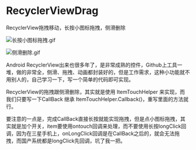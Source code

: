 # RecyclerViewDrag
 RecyclerView拖拽移动，长按小图标拖拽，侧滑删除


![长按小图标拖拽.gif](https://upload-images.jianshu.io/upload_images/1627327-baac15e6b3473e02.gif?imageMogr2/auto-orient/strip)


![侧滑删除.gif](https://upload-images.jianshu.io/upload_images/1627327-41c8f7fc0cad9814.gif?imageMogr2/auto-orient/strip)

Android RecyclerView出来也很多年了，是非常成熟的控件，Github上工具一堆，做的非常全，侧滑、拖拽、动画都封装好的，但是工作需求，这种小功能就不用别人的，自己学习一下，写一个简单的代码即可实现。

RecyclerView的拖拽跟侧滑删除，其实就是使用 ItemTouchHelper 来实现，而我们只要写一下CallBack 继承 ItemTouchHelper.Callback()，重写里面的方法就行。

要注意的一点是，完成CallBack直接长按就能实现拖拽，但是点小图标拖拽，其实就是加个开关，item要使用ontouch回调来处理，而不要使用长按longClick回调，因为在三星手机上，onLongClick回调是在CallBack之后的，就会无法拖拽，而国产系统都是longClick先回调，坑了我一把。
